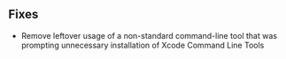 ## Fixes

- Remove leftover usage of a non-standard command-line tool that was prompting unnecessary installation of Xcode Command Line Tools
